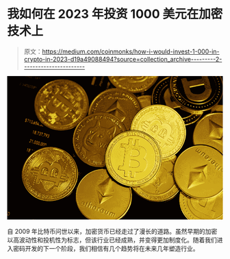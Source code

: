 # 我如何在 2023 年投资 1000 美元在加密技术上

> 原文：<https://medium.com/coinmonks/how-i-would-invest-1-000-in-crypto-in-2023-d19a49088494?source=collection_archive---------2----------------------->

![](img/79ec20ce6a2e817e0d3d1b1c5c31940a.png)

自 2009 年比特币问世以来，加密货币已经走过了漫长的道路。虽然早期的加密以高波动性和投机性为标志，但该行业已经成熟，并变得更加制度化。随着我们进入密码开发的下一个阶段，我们相信有几个趋势将在未来几年塑造行业。